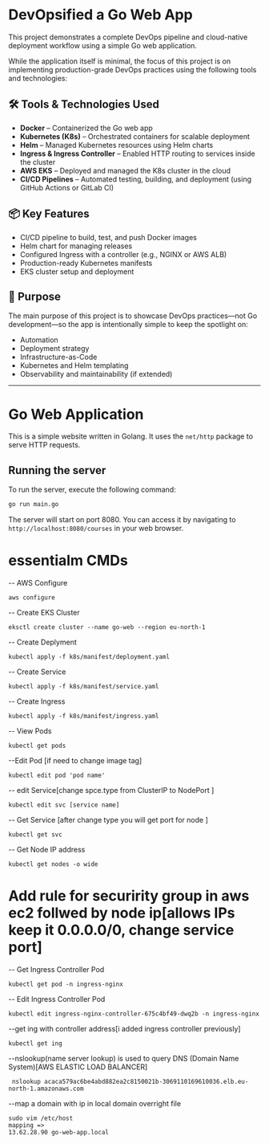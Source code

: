 # DevOpsified a Go Web App

This project demonstrates a complete DevOps pipeline and cloud-native deployment workflow using a simple Go web application.

While the application itself is minimal, the focus of this project is on implementing production-grade DevOps practices using the following tools and technologies:

## 🛠️ Tools & Technologies Used

- **Docker** – Containerized the Go web app
- **Kubernetes (K8s)** – Orchestrated containers for scalable deployment
- **Helm** – Managed Kubernetes resources using Helm charts
- **Ingress & Ingress Controller** – Enabled HTTP routing to services inside the cluster
- **AWS EKS** – Deployed and managed the K8s cluster in the cloud
- **CI/CD Pipelines** – Automated testing, building, and deployment (using GitHub Actions or GitLab CI)

## 📦 Key Features

- CI/CD pipeline to build, test, and push Docker images
- Helm chart for managing releases
- Configured Ingress with a controller (e.g., NGINX or AWS ALB)
- Production-ready Kubernetes manifests
- EKS cluster setup and deployment

## 🚀 Purpose

The main purpose of this project is to showcase DevOps practices—not Go development—so the app is intentionally simple to keep the spotlight on:

- Automation
- Deployment strategy
- Infrastructure-as-Code
- Kubernetes and Helm templating
- Observability and maintainability (if extended)

---



# Go Web Application

This is a simple website written in Golang. It uses the `net/http` package to serve HTTP requests.

## Running the server

To run the server, execute the following command:

```bash
go run main.go
```

The server will start on port 8080. You can access it by navigating to `http://localhost:8080/courses` in your web browser.




# essentialm CMDs
-- AWS Configure
```
aws configure
```

-- Create EKS Cluster
```
eksctl create cluster --name go-web --region eu-north-1

```
-- Create Deplyment
```
kubectl apply -f k8s/manifest/deployment.yaml
```
-- Create Service
```
kubectl apply -f k8s/manifest/service.yaml
```
-- Create Ingress
```
kubectl apply -f k8s/manifest/ingress.yaml
```
-- View Pods
```
kubectl get pods
```
--Edit Pod [if need to change image tag]
```
kubectl edit pod 'pod name'
```
-- edit Service[change spce.type from ClusterIP to NodePort  ]
```
kubectl edit svc [service name]
```
-- Get Service [after change type you will get port for node ]
```
kubectl get svc
```
-- Get Node IP address
```
kubectl get nodes -o wide
```
# Add rule for securirity group in aws ec2 follwed by node ip[allows IPs keep it 0.0.0.0/0, change service port] 
-- Get Ingress Controller Pod
```
kubectl get pod -n ingress-nginx
```
-- Edit Ingress Controller Pod
```
kubectl edit ingress-nginx-controller-675c4bf49-dwq2b -n ingress-nginx
```
--get ing with controller address[i added ingress controller previously]
```
kubectl get ing
```
--nslookup(name server lookup) is used to query DNS (Domain Name System)[AWS ELASTIC LOAD BALANCER]
```
 nslookup acaca579ac6be4abd882ea2c8150021b-3069110169610036.elb.eu-north-1.amazonaws.com
```
--map a domain with ip in local domain overright file
```
sudo vim /etc/host
mapping =>
13.62.28.90 go-web-app.local
```

